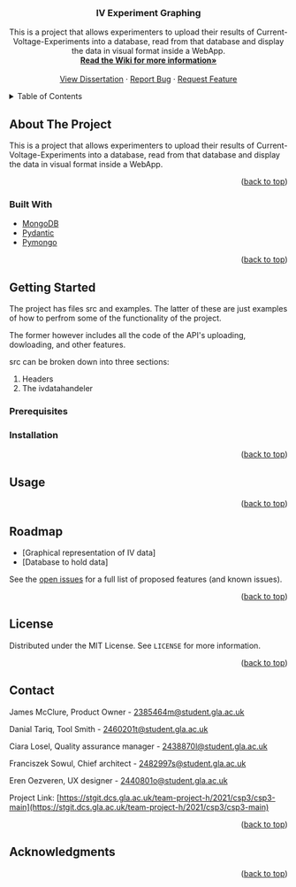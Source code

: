 <div id="top"></div>



<br />
<div align="center">

<h3 align="center">IV Experiment Graphing</h3>

  <p align="center">
    This is a project that allows experimenters to upload their results of Current-Voltage-Experiments into a database, read from that database and display the data in visual format inside a WebApp. 
    <br />
    <a href="https://stgit.dcs.gla.ac.uk/team-project-h/2021/csp3/csp3-main/-/wikis/home"><strong>Read the Wiki for more information»</strong></a>
    <br />
    <br />
    <a href="https://stgit.dcs.gla.ac.uk/team-project-h/2021/csp3/csp3-dissertation">View Dissertation</a>
    ·
    <a href="https://stgit.dcs.gla.ac.uk/team-project-h/2021/csp3/csp3-main">Report Bug</a>
    ·
    <a href="https://stgit.dcs.gla.ac.uk/team-project-h/2021/csp3/csp3-main">Request Feature</a>
  </p>
</div>



<!-- TABLE OF CONTENTS -->
<details>
  <summary>Table of Contents</summary>
  <ol>
    <li>
      <a href="#about-the-project">About The Project</a>
      <ul>
        <li><a href="#built-with">Built With</a></li>
      </ul>
    </li>
    <li>
      <a href="#getting-started">Getting Started</a>
      <ul>
        <li><a href="#prerequisites">Prerequisites</a></li>
        <li><a href="#installation">Installation</a></li>
      </ul>
    </li>
    <li><a href="#usage">Usage</a></li>
    <li><a href="#roadmap">Roadmap</a></li>
    <li><a href="#license">License</a></li>
    <li><a href="#contact">Contact</a></li>
    <li><a href="#acknowledgments">Acknowledgments</a></li>
  </ol>
</details>



<!-- ABOUT THE PROJECT -->
## About The Project

This is a project that allows experimenters to upload their results of Current-Voltage-Experiments into a database, read from that database and display the data in visual format inside a WebApp. 

<p align="right">(<a href="#top">back to top</a>)</p>



### Built With

* [MongoDB](https://www.mongodb.com/)
* [Pydantic](https://pydantic-docs.helpmanual.io/)
* [Pymongo](https://pypi.org/project/pymongo/)

<p align="right">(<a href="#top">back to top</a>)</p>



<!-- GETTING STARTED -->
## Getting Started
The project has files src and examples. The latter of these are just examples of how to perfrom some of the 
functionality of the project.

The former however includes all the code of the API's uploading, dowloading, and other features. 

src can be broken down into three sections:

1. Headers
2. The ivdatahandeler 
### Prerequisites


### Installation


<p align="right">(<a href="#top">back to top</a>)</p>



<!-- USAGE EXAMPLES -->
## Usage

<p align="right">(<a href="#top">back to top</a>)</p>



<!-- ROADMAP -->
## Roadmap

- [Graphical representation of IV data] 
- [Database to hold data] 


See the [open issues](https://stgit.dcs.gla.ac.uk/team-project-h/2021/csp3/csp3-main/-/issues) for a full list of proposed features (and known issues).

<p align="right">(<a href="#top">back to top</a>)</p>



<!-- LICENSE -->
## License

Distributed under the MIT License. See `LICENSE` for more information.

<p align="right">(<a href="#top">back to top</a>)</p>



<!-- CONTACT -->
## Contact

James McClure, Product Owner - 2385464m@student.gla.ac.uk

Danial Tariq, Tool Smith - 2460201t@student.gla.ac.uk

Ciara Losel, Quality assurance manager - 2438870l@student.gla.ac.uk

Franciszek Sowul, Chief architect - 2482997s@student.gla.ac.uk

Eren Oezveren, UX designer - 2440801o@student.gla.ac.uk


Project Link: [https://stgit.dcs.gla.ac.uk/team-project-h/2021/csp3/csp3-main](https://stgit.dcs.gla.ac.uk/team-project-h/2021/csp3/csp3-main)

<p align="right">(<a href="#top">back to top</a>)</p>



<!-- ACKNOWLEDGMENTS -->
## Acknowledgments

<p align="right">(<a href="#top">back to top</a>)</p>



